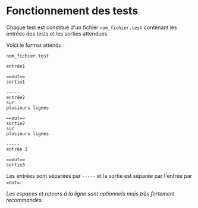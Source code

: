 # Fonctionnement des tests
Chaque test est constitué d'un fichier `nom_fichier.test` contenant les entrées des tests et les sorties attendues.

Voici le format attendu :

`nom_fichier.test`
```
entrée1

==out==
sortie1

-----
entrée2
sur
plusieurs lignes

==out==
sortie2
sur
plusieurs lignes

-----
entrée 3

==out==
sortie3
``` 

Les entrées sont séparées par `-----` et la sortie est séparée par l'entrée par `=out=`.

_Les espaces et retours à la ligne sont optionnels mais très fortement recommandés._


